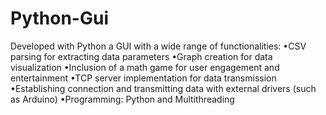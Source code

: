 # Python-Gui
Developed with Python a GUI with a wide range of functionalities:
•CSV parsing for extracting data parameters
•Graph creation for data visualization
•Inclusion of a math game for user engagement and entertainment
•TCP server implementation for data transmission
•Establishing connection and transmitting data with external drivers (such as Arduino)
•Programming: Python and Multithreading


